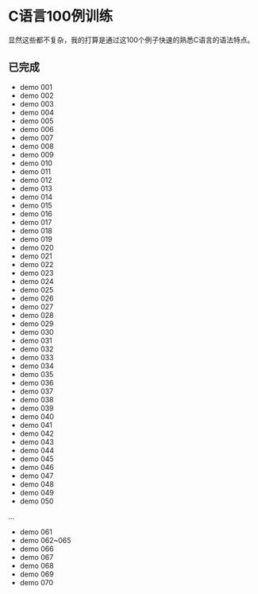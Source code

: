 # C语言100例训练

显然这些都不复杂，我的打算是通过这100个例子快速的熟悉C语言的语法特点。

## 已完成
- demo 001
- demo 002
- demo 003
- demo 004
- demo 005
- demo 006
- demo 007
- demo 008
- demo 009
- demo 010
- demo 011
- demo 012
- demo 013
- demo 014
- demo 015
- demo 016
- demo 017
- demo 018
- demo 019
- demo 020
- demo 021
- demo 022
- demo 023
- demo 024
- demo 025
- demo 026
- demo 027
- demo 028
- demo 029
- demo 030
- demo 031
- demo 032
- demo 033
- demo 034
- demo 035
- demo 036
- demo 037
- demo 038
- demo 039
- demo 040
- demo 041
- demo 042
- demo 043
- demo 044
- demo 045
- demo 046
- demo 047
- demo 048
- demo 049
- demo 050

...


- demo 061
- demo 062~065
- demo 066
- demo 067
- demo 068
- demo 069
- demo 070
